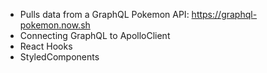 - Pulls data from a GraphQL Pokemon API: https://graphql-pokemon.now.sh
- Connecting GraphQL to ApolloClient
- React Hooks
- StyledComponents
